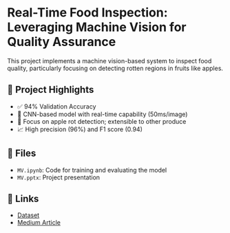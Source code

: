 # Real-Time Food Inspection: Leveraging Machine Vision for Quality Assurance

This project implements a machine vision-based system to inspect food quality, particularly focusing on detecting rotten regions in fruits like apples.

## 📌 Project Highlights
- ✅ 94% Validation Accuracy
- 🧠 CNN-based model with real-time capability (50ms/image)
- 🍎 Focus on apple rot detection; extensible to other produce
- 📈 High precision (96%) and F1 score (0.94)

## 📁 Files
- `MV.ipynb`: Code for training and evaluating the model
- `MV.pptx`: Project presentation

## 🔗 Links
- [Dataset](https://www.kaggle.com/datasets/swoyam2609/fresh-and-stale-classification)
- [Medium Article](https://medium.com/@jsspoorthi30112003/detecting-rotten-regions-in-real-time-a-new-approach-for-food-quality-assurance-dafe5277f109)
